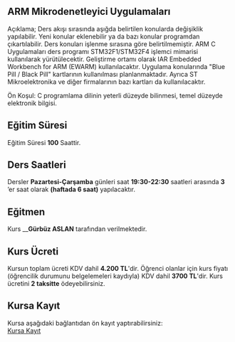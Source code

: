 ## ARM Mikrodenetleyici Uygulamaları

Açıklama; Ders akışı sırasında aşığda belirtilen konularda değişiklik yapılabilir. Yeni konular eklenebilir ya da bazı konular programdan çıkartılabilir. Ders konuları işlenme sırasına göre belirtilmemiştir. ARM C Uygulamaları ders programı STM32F1/STM32F4 işlemci mimarisi kullanılarak yürütülecektir. Geliştirme ortamı olarak IAR Embedded Workbench for ARM (EWARM) kullanılacaktır. Uygulama konularında "Blue Pill / Black Pill" kartlarının kullanılması planlanmaktadır. Ayrıca ST Mikroelektronika ve diğer firmalarının bazı kartları da kullanılacaktır.

Ön Koşul: C programlama dilinin yeterli düzeyde bilinmesi, temel düzeyde elektronik bilgisi.

## Eğitim Süresi
Eğitim Süresi __100__ Saattir.

## Ders Saatleri
Dersler __Pazartesi-Çarşamba__ günleri saat __19:30-22:30__ saatleri arasında __3__ ’er saat olarak __(haftada 6 saat)__ yapılacaktır.

## Eğitmen
Kurs ____Gürbüz ASLAN__ tarafından verilmektedir.

## Kurs Ücreti
Kursun toplam ücreti KDV dahil __4.200 TL__'dir. Öğrenci olanlar için kurs fiyatı (öğrencilik durumunu belgelemeleri kaydıyla) KDV dahil __3700 TL__'dir. Kurs ücretini __2 taksitte__ ödeyebilirsiniz.


## Kursa Kayıt
Kursa aşağıdaki bağlantıdan ön kayıt yaptırabilirsiniz:<br>
[Kursa Kayıt](   https://zoom.us/meeting/register/tJEpc-ivrzgjGNJc0sbzHczk1EVkTCtB2Q_c)

